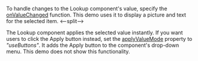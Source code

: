 To handle changes to the Lookup component's value, specify the [onValueChanged](/Documentation/ApiReference/UI_Components/dxLookup/Configuration/#onValueChanged) function. This demo uses it to display a picture and text for the selected item.
<--split-->

The Lookup component applies the selected value instantly. If you want users to click the Apply button instead, set the [applyValueMode](/Documentation/ApiReference/UI_Components/dxLookup/Configuration/#applyValueMode) property to *"useButtons"*. It adds the Apply button to the component's drop-down menu. This demo does not show this functionality.
